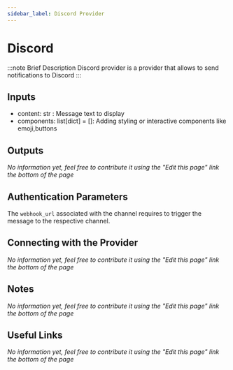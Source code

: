 ```yaml
---
sidebar_label: Discord Provider
---
```


# Discord

:::note Brief Description
Discord provider is a provider that allows to send notifications to Discord
:::

## Inputs
- content: str : Message text to display
- components: list[dict] = []: Adding styling or interactive components like emoji,buttons

## Outputs
*No information yet, feel free to contribute it using the "Edit this page" link the bottom of the page*

## Authentication Parameters
The `webhook_url` associated with the channel requires to trigger the message to the respective channel.

## Connecting with the Provider
*No information yet, feel free to contribute it using the "Edit this page" link the bottom of the page*

## Notes
*No information yet, feel free to contribute it using the "Edit this page" link the bottom of the page*

## Useful Links
*No information yet, feel free to contribute it using the "Edit this page" link the bottom of the page*
